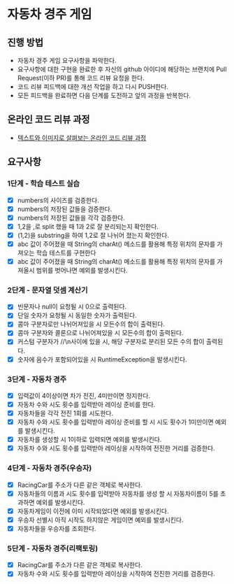 # 자동차 경주 게임
## 진행 방법
* 자동차 경주 게임 요구사항을 파악한다.
* 요구사항에 대한 구현을 완료한 후 자신의 github 아이디에 해당하는 브랜치에 Pull Request(이하 PR)를 통해 코드 리뷰 요청을 한다.
* 코드 리뷰 피드백에 대한 개선 작업을 하고 다시 PUSH한다.
* 모든 피드백을 완료하면 다음 단계를 도전하고 앞의 과정을 반복한다.

## 온라인 코드 리뷰 과정
* [텍스트와 이미지로 살펴보는 온라인 코드 리뷰 과정](https://github.com/next-step/nextstep-docs/tree/master/codereview)

## 요구사항
### 1단계 - 학습 테스트 실습
- [X] numbers의 사이즈를 검증한다.
- [X] numbers의 저장된 값들을 검증한다.
- [X] numbers의 저장된 값들을 각각 검증한다.
- [X] 1,2을 ,로 split 했을 때 1과 2로 잘 분리되는지 확인한다.
- [X] (1,2)을 substring을 하여 1,2로 잘 나뉘어 졌는지 확인한다.
- [X] abc 값이 주어졌을 때 String의 charAt() 메소드를 활용해 특정 위치의 문자를 가져오는 학습 테스트를 구현한다
- [X] abc 값이 주어졌을 때 String의 charAt() 메소드를 활용해 특정 위치의 문자를 가져올시 범위를 벗어나면 예외를 발생시킨다.

### 2단계 - 문자열 덧셈 계산기
- [X] 빈문자나 null이 요청될 시 0으로 출력된다.
- [X] 단일 숫자가 요청될 시 동일한 숫자가 출력된다.
- [X] 콤마 구분자로만 나뉘어져있을 시 모든수의 합이 출력된다.
- [X] 콤마 구분자와 콜론으로 나뉘어져있을 시 모든수의 합이 출력된다.
- [X] 커스텀 구분자가 //\\n사이에 있을 시, 해당 구분자로 분리된 모든 수의 합이 출력된다.
- [X] 숫자에 음수가 포함되어있을 시 RuntimeException을 발생시킨다.

### 3단계 - 자동차 경주
- [X] 입력값이 4이상이면 차가 전진, 4미만이면 정지한다.
- [X] 자동차 수와 시도 횟수를 입력받아 레이싱 준비를 한다.
- [X] 자동차들을 각각 전진 1회를 시도한다.
- [X] 자동차 수와 시도 횟수를 입력받아 레이싱 준비를 할 시 시도 횟수가 1미만이면 예외를 발생시킨다.
- [X] 자동차를 생성할 시 1이하로 입력되면 예외를 발생시킨다.
- [X] 자동차 수와 시도 횟수를 입력받아 레이싱을 시작하여 전진한 거리를 검증한다.

### 4단계 - 자동차 경주(우승자)
- [X] RacingCar를 주소가 다른 같은 객체로 복사한다.
- [X] 자동차들의 이름과 시도 횟수를 입력받아 자동차를 생성 할 시 자동차이름이 5를 초과하면 예외를 발생시킨다.
- [X] 자동차게임이 이전에 이미 시작되었다면 예외를 발생시킨다.
- [X] 우승자 선별시 아직 시작도 하지않은 게임이면 예외를 발생시킨다.
- [X] 자동차들을 우승자를 조회한다.

### 5단계 - 자동차 경주(리팩토링)
- [X] RacingCar를 주소가 다른 같은 객체로 복사한다.
- [X] 자동차 수와 시도 횟수를 입력받아 레이싱을 시작하여 전진한 거리를 검증한다.
